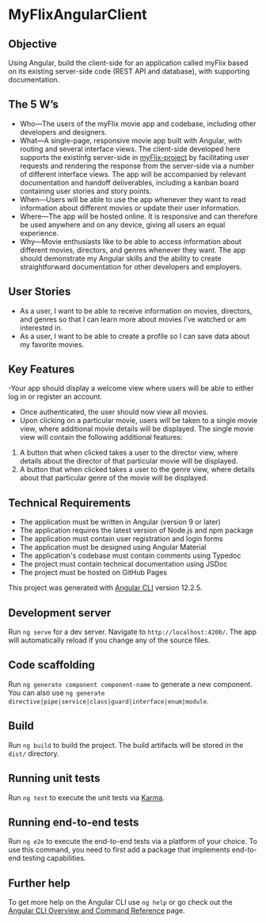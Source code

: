 # MyFlixAngularClient

## Objective

Using Angular, build the client-side for an application called myFlix based on its existing server-side code (REST API and database), with supporting documentation.

## The 5 W’s

- Who—The users of the myFlix movie app and codebase, including other developers and designers.
- What—A single-page, responsive movie app built with Angular, with routing and several interface views. The client-side developed here supports the existinfg server-side in [myFlix-project](https://github.com/Veronika-Ro/myFlix-project) by facilitating user requests and rendering the response from the server-side via a number of different interface views. The app will be accompanied by relevant documentation and handoff deliverables, including a kanban board containing user stories and story points.
- When—Users will be able to use the app whenever they want to read information about different movies or update their user information.
- Where—The app will be hosted online. It is responsive and can therefore be used anywhere and on any device, giving all users an equal experience.
- Why—Movie enthusiasts like to be able to access information about different movies, directors, and genres whenever they want. The app should demonstrate my Angular skills and the ability to create straightforward documentation for other developers and employers.

## User Stories

- As a user, I want to be able to receive information on movies, directors, and genres so that I can learn more about movies I’ve watched or am interested in.
- As a user, I want to be able to create a profile so I can save data about my favorite movies.

## Key Features

-Your app should display a welcome view where users will be able to either log in or register an account.
- Once authenticated, the user should now view all movies.
- Upon clicking on a particular movie, users will be taken to a single movie view, where additional movie details will be displayed. The single movie view will contain the following additional features:
1. A button that when clicked takes a user to the director view, where details about the director of that particular movie will be displayed.
2. A button that when clicked takes a user to the genre view, where details about that particular genre of the movie will be displayed. 

## Technical Requirements

- The application must be written in Angular (version 9 or later)
- The application requires the latest version of Node.js and npm package
- The application must contain user registration and login forms
- The application must be designed using Angular Material
- The application's codebase must contain comments using Typedoc
- The project must contain technical documentation using JSDoc
- The project must be hosted on GitHub Pages


This project was generated with [Angular CLI](https://github.com/angular/angular-cli) version 12.2.5.

## Development server

Run `ng serve` for a dev server. Navigate to `http://localhost:4200/`. The app will automatically reload if you change any of the source files.

## Code scaffolding

Run `ng generate component component-name` to generate a new component. You can also use `ng generate directive|pipe|service|class|guard|interface|enum|module`.

## Build

Run `ng build` to build the project. The build artifacts will be stored in the `dist/` directory.

## Running unit tests

Run `ng test` to execute the unit tests via [Karma](https://karma-runner.github.io).

## Running end-to-end tests

Run `ng e2e` to execute the end-to-end tests via a platform of your choice. To use this command, you need to first add a package that implements end-to-end testing capabilities.

## Further help

To get more help on the Angular CLI use `ng help` or go check out the [Angular CLI Overview and Command Reference](https://angular.io/cli) page.
